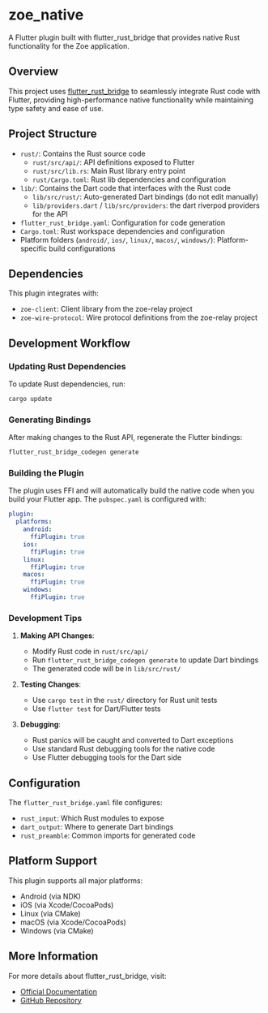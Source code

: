 # zoe_native

A Flutter plugin built with flutter_rust_bridge that provides native Rust functionality for the Zoe application.

## Overview

This project uses [flutter_rust_bridge](https://cjycode.com/flutter_rust_bridge/) to seamlessly integrate Rust code with Flutter, providing high-performance native functionality while maintaining type safety and ease of use.

## Project Structure

* `rust/`: Contains the Rust source code
  * `rust/src/api/`: API definitions exposed to Flutter
  * `rust/src/lib.rs`: Main Rust library entry point
  * `rust/Cargo.toml`: Rust lib dependencies and configuration
* `lib/`: Contains the Dart code that interfaces with the Rust code
  * `lib/src/rust/`: Auto-generated Dart bindings (do not edit manually)
  * `lib/providers.dart` / `lib/src/providers`: the dart riverpod providers for the API 
* `flutter_rust_bridge.yaml`: Configuration for code generation
* `Cargo.toml`: Rust workspace dependencies and configuration
* Platform folders (`android/`, `ios/`, `linux/`, `macos/`, `windows/`): Platform-specific build configurations

## Dependencies

This plugin integrates with:
- `zoe-client`: Client library from the zoe-relay project
- `zoe-wire-protocol`: Wire protocol definitions from the zoe-relay project

## Development Workflow

### Updating Rust Dependencies

To update Rust dependencies, run:

```bash
cargo update
```

### Generating Bindings

After making changes to the Rust API, regenerate the Flutter bindings:

```bash
flutter_rust_bridge_codegen generate
```

### Building the Plugin

The plugin uses FFI and will automatically build the native code when you build your Flutter app. The `pubspec.yaml` is configured with:

```yaml
plugin:
  platforms:
    android:
      ffiPlugin: true
    ios:
      ffiPlugin: true
    linux:
      ffiPlugin: true
    macos:
      ffiPlugin: true
    windows:
      ffiPlugin: true
```

### Development Tips

1. **Making API Changes**: 
   - Modify Rust code in `rust/src/api/`
   - Run `flutter_rust_bridge_codegen generate` to update Dart bindings
   - The generated code will be in `lib/src/rust/`

2. **Testing Changes**:
   - Use `cargo test` in the `rust/` directory for Rust unit tests
   - Use `flutter test` for Dart/Flutter tests

3. **Debugging**:
   - Rust panics will be caught and converted to Dart exceptions
   - Use standard Rust debugging tools for the native code
   - Use Flutter debugging tools for the Dart side

## Configuration

The `flutter_rust_bridge.yaml` file configures:
- `rust_input`: Which Rust modules to expose
- `dart_output`: Where to generate Dart bindings
- `rust_preamble`: Common imports for generated code

## Platform Support

This plugin supports all major platforms:
- Android (via NDK)
- iOS (via Xcode/CocoaPods)
- Linux (via CMake)
- macOS (via Xcode/CocoaPods)  
- Windows (via CMake)

## More Information

For more details about flutter_rust_bridge, visit:
- [Official Documentation](https://cjycode.com/flutter_rust_bridge/)
- [GitHub Repository](https://github.com/fzyzcjy/flutter_rust_bridge)

